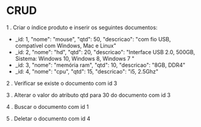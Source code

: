 # CRUD

1 . Criar o índice produto e inserir os seguintes documentos:

- _id: 1, "nome": "mouse", "qtd": 50, "descricao": "com fio USB, compatível com Windows, Mac e Linux"
- _id: 2, "nome": "hd", "qtd": 20, "descricao": "Interface USB 2.0, 500GB, Sistema: Windows 10, Windows 8, Windows 7 "
- _id: 3, "nome": "memória ram", "qtd": 10, "descricao": "8GB, DDR4"
- _id: 4, "nome": "cpu", "qtd": 15, "descricao": "i5, 2.5Ghz"

2 . Verificar se existe o documento com  id 3

3 . Alterar o valor do atributo qtd para 30 do documento com id 3

4 . Buscar o documento com id 1

5 . Deletar o documento com id 4
